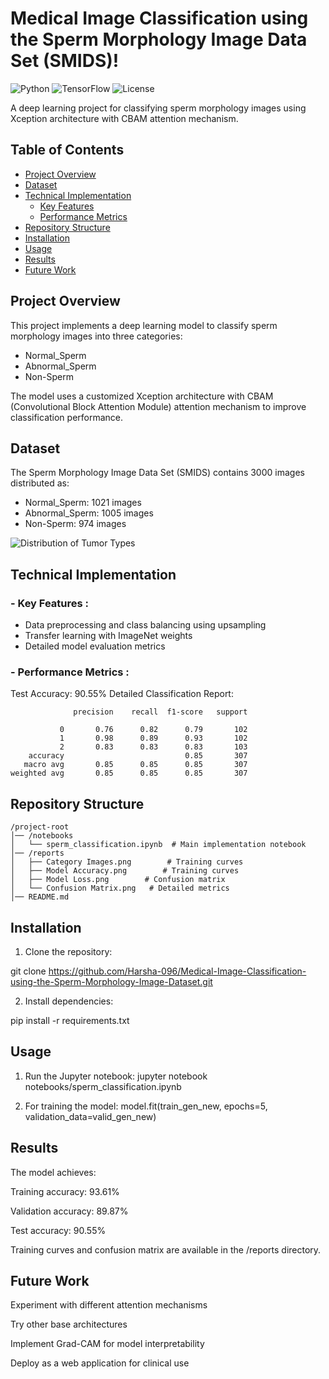 # Medical Image Classification using the Sperm Morphology Image Data Set (SMIDS)!

![Python](https://img.shields.io/badge/Python-3.8%2B-blue)
![TensorFlow](https://img.shields.io/badge/TensorFlow-2.x-orange)
![License](https://img.shields.io/badge/License-MIT-green)

A deep learning project for classifying sperm morphology images using Xception architecture with CBAM attention mechanism.

## Table of Contents
- [Project Overview](#project-overview)
- [Dataset](#dataset)
- [Technical Implementation](#technical-implementation)
  - [Key Features](#key-features)
  - [Performance Metrics](#performance-metrics)
- [Repository Structure](#repository-structure)
- [Installation](#installation)
- [Usage](#usage)
- [Results](#results)
- [Future Work](#future-work)

## Project Overview
This project implements a deep learning model to classify sperm morphology images into three categories:
- Normal_Sperm
- Abnormal_Sperm 
- Non-Sperm

The model uses a customized Xception architecture with CBAM (Convolutional Block Attention Module) attention mechanism to improve classification performance.

## Dataset
The Sperm Morphology Image Data Set (SMIDS) contains 3000 images distributed as:
- Normal_Sperm: 1021 images
- Abnormal_Sperm: 1005 images 
- Non-Sperm: 974 images
  
![Distribution of Tumor Types](distribution_plot.png)

## Technical Implementation

### - Key Features :
- Data preprocessing and class balancing using upsampling
- Transfer learning with ImageNet weights
- Detailed model evaluation metrics

### - Performance Metrics :
Test Accuracy: 90.55%
Detailed Classification Report:
```text
              precision    recall  f1-score   support

           0       0.76      0.82      0.79       102
           1       0.98      0.89      0.93       102
           2       0.83      0.83      0.83       103
    accuracy                           0.85       307
   macro avg       0.85      0.85      0.85       307
weighted avg       0.85      0.85      0.85       307
```
## Repository Structure
```text
/project-root
│── /notebooks
│   └── sperm_classification.ipynb  # Main implementation notebook
│── /reports
│   ├── Category Images.png        # Training curves
│   ├── Model Accuracy.png        # Training curves
│   ├── Model Loss.png        # Confusion matrix
│   └── Confusion Matrix.png   # Detailed metrics
│── README.md        
```
## Installation
1. Clone the repository:

git clone https://github.com/Harsha-096/Medical-Image-Classification-using-the-Sperm-Morphology-Image-Dataset.git

2. Install dependencies:

pip install -r requirements.txt
## Usage
1. Run the Jupyter notebook:
jupyter notebook notebooks/sperm_classification.ipynb

3. For training the model:
model.fit(train_gen_new, epochs=5, validation_data=valid_gen_new)

## Results
The model achieves:

Training accuracy: 93.61%

Validation accuracy: 89.87%

Test accuracy: 90.55%

Training curves and confusion matrix are available in the /reports directory.

## Future Work
Experiment with different attention mechanisms

Try other base architectures

Implement Grad-CAM for model interpretability

Deploy as a web application for clinical use
